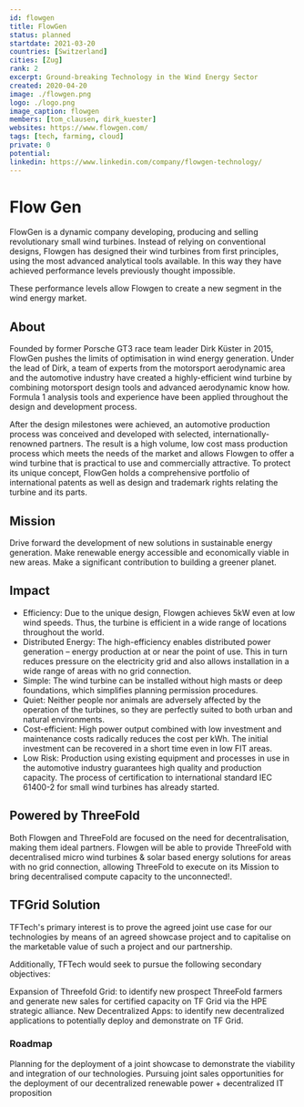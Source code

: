 ```yaml
---
id: flowgen
title: FlowGen
status: planned
startdate: 2021-03-20
countries: [Switzerland]
cities: [Zug]
rank: 2
excerpt: Ground-breaking Technology in the Wind Energy Sector
created: 2020-04-20
image: ./flowgen.png
logo: ./logo.png
image_caption: flowgen
members: [tom_clausen, dirk_kuester]
websites: https://www.flowgen.com/
tags: [tech, farming, cloud]
private: 0
potential:
linkedin: https://www.linkedin.com/company/flowgen-technology/
---
```


# Flow Gen

FlowGen is a dynamic company developing, producing and selling revolutionary small wind turbines. Instead of relying on conventional designs, Flowgen has designed their wind turbines from first principles, using the most advanced analytical tools available. In this way they have achieved performance levels previously thought impossible.

These performance levels allow Flowgen to create a new segment in the wind energy market.

## About

Founded by former Porsche GT3 race team leader Dirk Küster in 2015, FlowGen pushes the limits of optimisation in wind energy generation. Under the lead of Dirk, a team of experts from the motorsport aerodynamic area and the automotive industry have created a highly-efficient wind turbine by combining motorsport design tools and advanced aerodynamic know how. Formula 1 analysis tools and experience have been applied throughout the design and development process.

After the design milestones were achieved, an automotive production process was conceived and developed with selected, internationally-renowned partners. The result is a high volume, low cost mass production process which meets the needs of the market and allows Flowgen to offer a wind turbine that is practical to use and commercially attractive. To protect its unique concept, FlowGen holds a comprehensive portfolio of international patents as well as design and trademark rights relating the turbine and its parts.

## Mission

Drive forward the development of new solutions in sustainable energy generation.
Make renewable energy accessible and economically viable in new areas.
Make a significant contribution to building a greener planet.

## Impact

- Efficiency: Due to the unique design, Flowgen achieves 5kW even at low wind speeds. Thus, the turbine is efficient in a wide range of locations throughout the world. 
- Distributed Energy: The high-efficiency enables distributed power generation – energy production at or near the point of use. This in turn reduces pressure on the electricity grid and also allows installation in a wide range of areas with no grid connection.
- Simple: The wind turbine can be installed without high masts or deep foundations, which simplifies planning permission procedures.
- Quiet: Neither people nor animals are adversely affected by the operation of the turbines, so they are perfectly suited to both urban and natural environments.
- Cost-efficient: High power output combined with low investment and maintenance costs radically reduces the cost per kWh. The initial investment can be recovered in a short time even in low FIT areas.
- Low Risk: Production using existing equipment and processes in use in the automotive industry guarantees high quality and production capacity. The process of certification to international standard IEC 61400-2 for small wind turbines has already started.

## Powered by ThreeFold

Both Flowgen and ThreeFold are focused on the need for decentralisation, making them ideal partners. Flowgen will be able to provide ThreeFold with decentralised micro wind turbines & solar based energy solutions for areas with no grid connection, allowing ThreeFold to execute on its Mission to bring decentralised compute capacity to the unconnected!. 

## TFGrid Solution

TFTech's primary interest is to prove the agreed joint use case for our technologies by means of an agreed showcase project and to capitalise on the marketable value of such a project and our partnership.

Additionally, TFTech would seek to pursue the following secondary objectives:

Expansion of Threefold Grid: to identify new prospect ThreeFold farmers and generate new sales for certified capacity on TF Grid via the HPE strategic alliance.
New Decentralized Apps: to identify new decentralized applications to potentially deploy and demonstrate on TF Grid.

### Roadmap

Planning for the deployment of a joint showcase to demonstrate the viability and integration of our technologies.
Pursuing joint sales opportunities for the deployment of our decentralized renewable power + decentralized IT proposition
